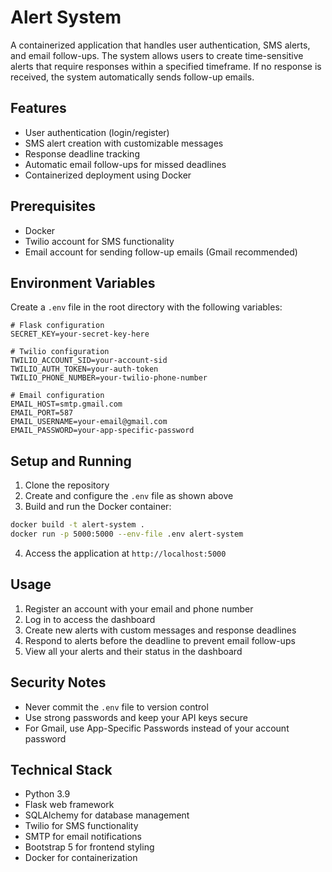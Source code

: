 # Alert System

A containerized application that handles user authentication, SMS alerts, and email follow-ups. The system allows users to create time-sensitive alerts that require responses within a specified timeframe. If no response is received, the system automatically sends follow-up emails.

## Features

- User authentication (login/register)
- SMS alert creation with customizable messages
- Response deadline tracking
- Automatic email follow-ups for missed deadlines
- Containerized deployment using Docker

## Prerequisites

- Docker
- Twilio account for SMS functionality
- Email account for sending follow-up emails (Gmail recommended)

## Environment Variables

Create a `.env` file in the root directory with the following variables:

```
# Flask configuration
SECRET_KEY=your-secret-key-here

# Twilio configuration
TWILIO_ACCOUNT_SID=your-account-sid
TWILIO_AUTH_TOKEN=your-auth-token
TWILIO_PHONE_NUMBER=your-twilio-phone-number

# Email configuration
EMAIL_HOST=smtp.gmail.com
EMAIL_PORT=587
EMAIL_USERNAME=your-email@gmail.com
EMAIL_PASSWORD=your-app-specific-password
```

## Setup and Running

1. Clone the repository
2. Create and configure the `.env` file as shown above
3. Build and run the Docker container:

```bash
docker build -t alert-system .
docker run -p 5000:5000 --env-file .env alert-system
```

4. Access the application at `http://localhost:5000`

## Usage

1. Register an account with your email and phone number
2. Log in to access the dashboard
3. Create new alerts with custom messages and response deadlines
4. Respond to alerts before the deadline to prevent email follow-ups
5. View all your alerts and their status in the dashboard

## Security Notes

- Never commit the `.env` file to version control
- Use strong passwords and keep your API keys secure
- For Gmail, use App-Specific Passwords instead of your account password

## Technical Stack

- Python 3.9
- Flask web framework
- SQLAlchemy for database management
- Twilio for SMS functionality
- SMTP for email notifications
- Bootstrap 5 for frontend styling
- Docker for containerization 